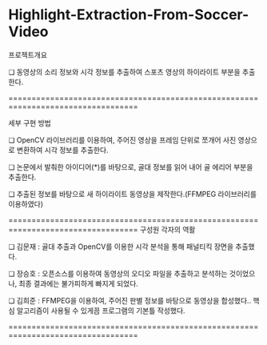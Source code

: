 # Highlight-Extraction-From-Soccer-Video


프로젝트개요

❏ 동영상의 소리 정보와 시각 정보를 추출하여 스포츠 영상의 하이라이트 부분을 추출한다.

==================================================================================
 

세부 구현 방법

❏ OpenCV 라이브러리를 이용하여, 주어진 영상을 프레임 단위로 쪼개어 사진 영상으로 변환하여 시각 정보를 추출한다.

❏ 논문에서 발춰한 아이디어(​*)​를 바탕으로, 골대 정보를 읽어 내어 골 에리어 부분을 추출한다.

❏ 추출된 정보를 바탕으로 새 하이라이트 동영상을 제작한다.(FFMPEG 라이브러리를 이용하였다)

==================================================================================
구성원 각자의 역활

❏ 김문재 : 골대 추출과 OpenCV를 이용한 시각 분석을 통해 패널티킥 장면을 추출했다.

❏ 장승호 : 오픈소스를 이용하여 동영상의 오디오 파일을 추출하고 분석하는 것이었으나,
최종 결과에는 불가피하게 빠지게 되었다.

❏ 김희준 : FFMPEG을 이용하여, 주어진 판별 정보를 바탕으로 동영상을 합성했다.. 핵심
알고리즘이 사용될 수 있게끔 프로그램의 기본틀 작성했다.

==================================================================================
